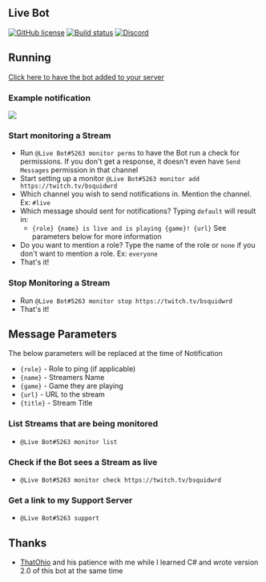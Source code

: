 ## Live Bot
[![GitHub license](https://img.shields.io/github/license/bsquidwrd/LiveBot.svg)](https://github.com/bsquidwrd/LiveBot/blob/master/LICENSE) [![Build status](https://ci.appveyor.com/api/projects/status/mo984v4k8j5k6ema?svg=true)](https://ci.appveyor.com/project/Bsquidwrd47752/livebot) [![Discord](https://discordapp.com/api/guilds/350337137079746581/widget.png?style=shield)](https://discord.gg/zXkb4JP)


## Running
[Click here to have the bot added to your server](https://discordapp.com/oauth2/authorize?client_id=334870738257444865&scope=bot&permissions=518208)

### Example notification
<img src="https://i.imgur.com/n2RXb1E.png" />

### Start monitoring a Stream
* Run `@Live Bot#5263 monitor perms` to have the Bot run a check for permissions. If you don't get a response, it doesn't even have `Send Messages` permission in that channel
* Start setting up a monitor `@Live Bot#5263 monitor add https://twitch.tv/bsquidwrd`
* Which channel you wish to send notifications in. Mention the channel. Ex: `#live`
* Which message should sent for notifications? Typing `default` will result in:
  * `{role} {name} is live and is playing {game}! {url}` See parameters below for more information
* Do you want to mention a role? Type the name of the role or `none` if you don't want to mention a role. Ex: `everyone`
* That's it!

### Stop Monitoring a Stream
* Run `@Live Bot#5263 monitor stop https://twitch.tv/bsquidwrd`
* That's it!

## Message Parameters
The below parameters will be replaced at the time of Notification
* `{role}` - Role to ping (if applicable)
* `{name}` - Streamers Name
* `{game}` - Game they are playing
* `{url}` - URL to the stream
* `{title}` - Stream Title

### List Streams that are being monitored
* `@Live Bot#5263 monitor list`

### Check if the Bot sees a Stream as live
* `@Live Bot#5263 monitor check https://twitch.tv/bsquidwrd`

### Get a link to my Support Server
* `@Live Bot#5263 support`


## Thanks
- [ThatOhio](https://github.com/thatohio) and his patience with me while I learned C# and wrote version 2.0 of this bot at the same time
